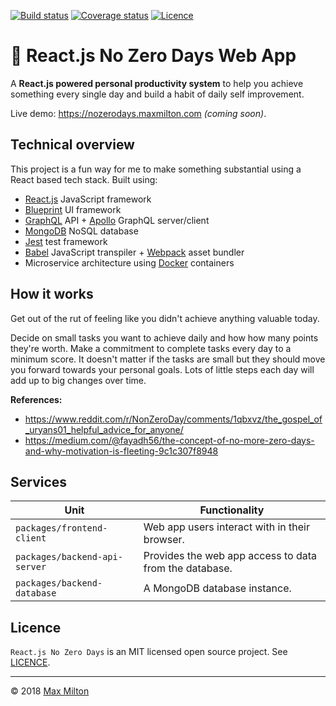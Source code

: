 <!-- markdownlint-disable first-line-h1 -->

[![Build status](https://img.shields.io/travis/MaxMilton/react.js-no-zero-days.svg)](https://travis-ci.com/MaxMilton/react.js-no-zero-days)
[![Coverage status](https://img.shields.io/codecov/c/github/MaxMilton/react.js-no-zero-days.svg)](https://codecov.io/gh/MaxMilton/react.js-no-zero-days)
[![Licence](https://img.shields.io/github/license/MaxMilton/react.js-no-zero-days.svg)](https://github.com/MaxMilton/react.js-no-zero-days/blob/master/LICENCE)

# 💪 React.js No Zero Days Web App

A **React.js powered personal productivity system** to help you achieve something every single day and build a habit of daily self improvement.

Live demo: <https://nozerodays.maxmilton.com> _(coming soon)_.

## Technical overview

This project is a fun way for me to make something substantial using a React based tech stack. Built using:

* [React.js](https://reactjs.org/) JavaScript framework
* [Blueprint](http://blueprintjs.com/) UI framework
* [GraphQL](https://graphql.org/) API + [Apollo](https://www.apollographql.com/) GraphQL server/client
* [MongoDB](https://www.mongodb.com/) NoSQL database
* [Jest](http://jestjs.io) test framework
* [Babel](https://babeljs.io) JavaScript transpiler + [Webpack](https://webpack.js.org) asset bundler
* Microservice architecture using [Docker](https://www.docker.com) containers

## How it works

Get out of the rut of feeling like you didn't achieve anything valuable today.

Decide on small tasks you want to achieve daily and how how many points they're worth. Make a commitment to complete tasks every day to a minimum score. It doesn't matter if the tasks are small but they should move you forward towards your personal goals. Lots of little steps each day will add up to big changes over time.

**References:**

* <https://www.reddit.com/r/NonZeroDay/comments/1qbxvz/the_gospel_of_uryans01_helpful_advice_for_anyone/>
* <https://medium.com/@fayadh56/the-concept-of-no-more-zero-days-and-why-motivation-is-fleeting-9c1c307f8948>

## Services

Unit | Functionality
--|--
`packages/frontend-client` | Web app users interact with in their browser.
`packages/backend-api-server` | Provides the web app access to data from the database.
`packages/backend-database` | A MongoDB database instance.

## Licence

`React.js No Zero Days` is an MIT licensed open source project. See [LICENCE](https://github.com/MaxMilton/react.js-no-zero-days/blob/master/LICENCE).

-----

© 2018 [Max Milton](https://maxmilton.com)
